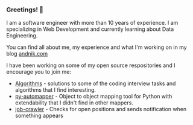 ### Greetings! 👋

I am a software engineer with more than 10 years of experience. I am specializing in Web Development and currently learning about Data Engineering.

You can find all about me, my experience and what I'm working on in my blog [andnik.com](https://andnik.com)

I have been working on some of my open source respositories and I encourage you to join me:
* [Algorithms](https://github.com/anikolaienko/Algorithms) - solutions to some of the coding interview tasks and algorithms that I find interesting.
* [py-automapper](https://github.com/anikolaienko/py-automapper) - Object to object mapping tool for Python with extendability that I didn't find in other mappers.
* [job-crawler](https://github.com/anikolaienko/job-crawler) - Checks for open positions and sends notification when something appears

